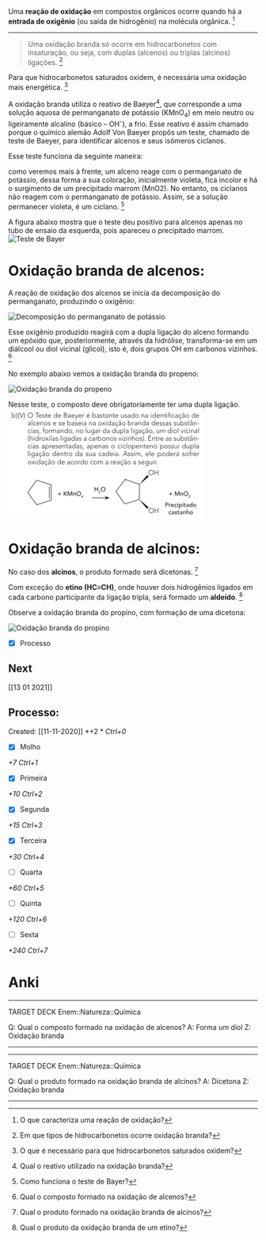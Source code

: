 Uma **reação de oxidação** em compostos orgânicos ocorre quando há a **entrada de oxigênio** (ou saída de hidrogênio) na molécula orgânica. [^1]

[^1]: O que caracteriza uma reação de oxidação?

 
 ---
 
> Uma oxidação branda só ocorre em hidrocarbonetos com insaturação, ou seja, com duplas (alcenos) ou triplas (alcinos) ligações. [^2]

[^2]: Em que tipos de hidrocarbonetos ocorre oxidação branda?

 
Para que hidrocarbonetos saturados oxidem, é necessária uma oxidação mais energética. [^3]

[^3]: O que é necessário para que hidrocarbonetos saturados oxidem?


A oxidação branda utiliza o reativo de Baeyer[^4], que corresponde a uma solução aquosa de permanganato de potássio (KMnO<sub>4</sub>) em meio neutro ou ligeiramente alcalino (básico – OH<sup>-</sup>), a frio. Esse reativo é assim chamado porque o químico alemão Adolf Von Baeyer propôs um teste, chamado de teste de Baeyer, para identificar alcenos e seus isômeros ciclanos.


[^4]: Qual o reativo utilizado na oxidação branda?

Esse teste funciona da seguinte maneira: 

como veremos mais à frente, um alceno reage com o permanganato de potássio, dessa forma a sua coloração, inicialmente violeta, fica incolor e há o surgimento de um precipitado marrom (MnO2). No entanto, os ciclanos não reagem com o permanganato de potássio. Assim, se a solução permanecer violeta, é um ciclano. [^5]

[^5]: Como funciona o teste de Bayer?


A figura abaixo mostra que o teste deu positivo para alcenos apenas no tubo de ensaio da esquerda, pois apareceu o precipitado marrom. 
![Teste de Bayer](https://s1.static.brasilescola.uol.com.br/be/conteudo/images/teste%20de%20bayer.jpg "Teste de Bayer")

# Oxidação branda de alcenos:

A reação de oxidação dos alcenos se inicia da decomposição do permanganato, produzindo o oxigênio:

![Decomposição do permanganato de
potássio](https://s1.static.brasilescola.uol.com.br/be/conteudo/images/decomposicao%20do%20permaganato%20de%20potassio.jpg "Decomposição do permanganato de potássio")

Esse oxigênio produzido reagirá com a dupla ligação do alceno formando um epóxido que, posteriormente, através da hidrólise, transforma-se em um diálcool ou diol vicinal (glicol), isto é, dois grupos OH em carbonos vizinhos. [^6]

[^6]: Qual o composto formado na oxidação de alcenos?

No exemplo abaixo vemos a oxidação branda do propeno:

![Oxidação branda do propeno](https://s1.static.brasilescola.uol.com.br/be/conteudo/images/oxidacao%20branda.jpg "oxidação branda")

Nesse teste, o composto deve obrigatoriamente ter uma dupla ligação.
![](Imagens/Pasted%20image%2020201014192501.png)

# Oxidação branda de alcinos:

No caso dos **alcinos**, o produto formado será dicetonas. [^7]

[^7]: Qual o produto formado na oxidação branda de alcinos?

Com exceção do **etino (HC≡CH)**, onde houver dois hidrogênios ligados em cada carbono participante da ligação tripla, será formado um **aldeído**. [^8]

[^8]: Qual o produto da oxidação branda de um etino?

Observe a oxidação branda do propino, com formação de uma dicetona:

![Oxidação branda do propino](https://s1.static.brasilescola.uol.com.br/be/conteudo/images/oxidacao%20branda%20de%20alcinos.jpg "oxidação branda de alcinos")

- [x] Processo 

## Next
[[13 01 2021]]
## Processo:
Created: [[11-11-2020]]
*+2 *  *Ctrl+0*
- [x] Molho  

*+7*  *Ctrl+1*

- [x] Primeira 

*+10*  *Ctrl+2*

- [x] Segunda

*+15*  *Ctrl+3*

- [x] Terceira 

*+30*  *Ctrl+4*

- [ ] Quarta 

*+60*  *Ctrl+5*

- [ ] Quinta 

*+120*  *Ctrl+6*

- [ ] Sexta 

*+240*  *Ctrl+7*

# Anki

---

TARGET DECK
Enem::Natureza::Química

Q: Qual o composto formado na oxidação de alcenos?
A: Forma um diol
Z: Oxidação branda
<!--ID: 1605557793999-->

---

---

TARGET DECK
Enem::Natureza::Química

Q: Qual o produto formado na oxidação branda de alcinos?
A: Dicetona
Z: Oxidação branda
<!--ID: 1605557794457-->

---
